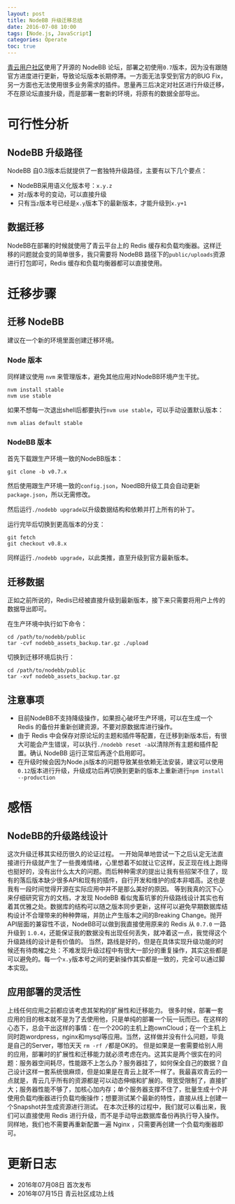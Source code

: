 ```yaml
---
layout: post
title: NodeBB 升级迁移总结
date: 2016-07-08 10:00
tags: [Node.js, JavaScript]
categories: Operate
toc: true
---
```




[青云用户社区](https://community.qingcloud.com/)使用了开源的 NodeBB 论坛，部署之初使用`0.7`版本，因为没有跟随官方进度进行更新，导致论坛版本长期停滞。一方面无法享受到官方的BUG Fix，另一方面也无法使用很多业务需求的插件。思量再三后决定对社区进行升级迁移，不在原论坛直接升级，而是部署一套新的环境，将原有的数据全部导出。

<!-- more -->

# 可行性分析

## NodeBB 升级路径

NodeBB 自0.3版本后就提供了一套独特升级路径，主要有以下几个要点：

- NodeBB采用语义化版本号：`x.y.z`
- 对`z`版本号的变动，可以直接升级
- 只有当`z`版本号已经是`x.y`版本下的最新版本，才能升级到`x.y+1`

## 数据迁移

NodeBB在部署的时候就使用了青云平台上的 Redis 缓存和负载均衡器。这样迁移的问题就会变的简单很多，我只需要将 NodeBB 路径下的`public/uploads`资源进行打包即可，Redis 缓存和负载均衡器都可以直接使用。

# 迁移步骤

## 迁移 NodeBB

建议在一个新的环境里面创建迁移环境。

### Node 版本

同样建议使用 `nvm` 来管理版本，避免其他应用对NodeBB环境产生干扰。

```
nvm install stable
nvm use stable
```

如果不想每一次退出shell后都要执行`nvm use stable`，可以手动设置默认版本：

```
nvm alias default stable
```

### NodeBB 版本

首先下载跟生产环境一致的NodeBB版本：

```
git clone -b v0.7.x 
```

然后使用跟生产环境一致的`config.json`，NoedBB升级工具会自动更新`package.json`，所以无需修改。

然后运行`./nodebb upgrade`以升级数据结构和依赖并打上所有的补丁。

运行完毕后切换到更高版本的分支：

```
git fetch
git checkout v0.8.x
```

同样运行`./nodebb upgrade`，以此类推，直至升级到官方最新版本。

## 迁移数据

正如之前所说的，Redis已经被直接升级到最新版本，接下来只需要将用户上传的数据导出即可。

在生产环境中执行如下命令：

```
cd /path/to/nodebb/public
tar -cvf nodebb_assets_backup.tar.gz ./upload
```

切换到迁移环境后执行：

```
cd /path/to/nodebb/public
tar -xvf nodebb_assets_backup.tar.gz
```

## 注意事项

- 目前NodeBB不支持降级操作，如果担心破坏生产环境，可以在生成一个 Redis 的备份并重新创建资源，不要对原数据库进行操作。
- 由于 Redis 中会保存对原论坛的主题和插件等配置，在迁移到新版本后，有很大可能会产生错误，可以执行`./nodebb reset -a`以清除所有主题和插件配置。确认 NodeBB 运行正常后再逐个启用即可。
- 在升级时候会因为Node.js版本的问题导致某些依赖无法安装，建议可以使用`0.12`版本进行升级，升级成功后再切换到更新的版本上重新进行`npm install --production`

# 感悟

## NodeBB的升级路线设计

这次升级迁移其实经历很久的论证过程。
一开始简单地尝试一下之后认定无法直接进行升级就产生了一些畏难情绪，心里想着不如就让它这样，反正现在线上跑得也挺好的，没有出什么太大的问题。而后种种需求的提出让我有些招架不住了，现有的落后版本缺少很多API和现有的插件，自行开发和维护的成本非唱高。这也是我有一段时间觉得开源在实际应用中并不是那么美好的原因。
等到我真的沉下心来仔细研究官方的文档，才发现 NodeBB 看似鬼畜坑爹的升级路线设计其实也有着其优雅之处。数据库的结构可以随之版本同步更新，这样可以避免早期数据库结构设计不合理带来的种种弊端，并防止产生版本之间的Breaking Change。抛开API层面的兼容性不谈，NodeBB可以做到我直接使用原来的 Redis 从 `0.7.0` 一路升级到 `1.0.4`，还能保证我的数据没有出现任何丢失，就冲着这一点，我觉得这个升级路线的设计是有价值的。
当然，路线是好的，但是在具体实现升级功能的时候还有待商榷之处：不难发现升级过程中有很大一部分的重复操作，其实这些都是可以避免的。每一个`x.y`版本号之间的更新操作其实都是一致的，完全可以通过脚本实现。

## 应用部署的灵活性

上线任何应用之前都应该考虑其架构的扩展性和迁移能力。
很多时候，部署一套应用的目的根本就不是为了去使用他，只是单纯的部署一个玩一玩而已。在这样的心态下，总会干出这样的事情：在一个20G的主机上跑ownCloud；在一个主机上同时跑wordpress，nginx和mysql等应用。当然，这样做并没有什么问题，毕竟是自己的Server，哪怕天天 `rm -rf /`都是OK的。
但是如果是一套需要给别人用的应用，部署时的扩展性和迁移能力就必须考虑在内。这其实是两个很实在的问题：服务器空间耗尽，性能跟不上怎么办？服务器挂了，如何保全自己的数据？自己设计这样一套系统很麻烦，但是如果是在青云上就不一样了。我最喜欢青云的一点就是，青云几乎所有的资源都是可以动态伸缩和扩展的。带宽受限制了，直接扩大；服务器性能不够了，加核心加内存；单个服务器支撑不住了，批量生成十个并使用负载均衡器进行负载均衡操作；想要测试某个最新的特性，直接从线上创建一个Snapshot并生成资源进行测试。
在本次迁移的过程中，我们就可以看出来，我们可以直接使用 Redis 进行升级，而不是手动导出数据库备份再执行导入操作。同样地，我们也不需要再重新配置一遍 Nginx ，只需要再创建一个负载均衡器即可。

# 更新日志

- 2016年07月08日 首次发布
- 2016年07月15日 青云社区成功上线
